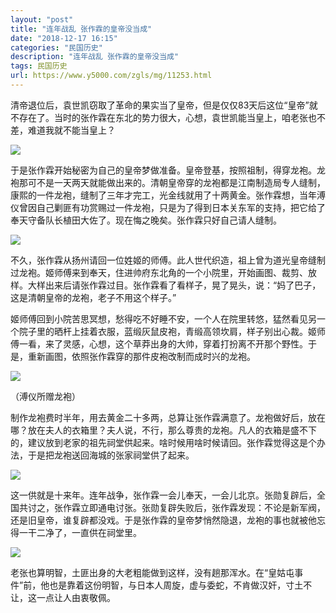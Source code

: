 ```yaml
---
layout: "post"
title: "连年战乱 张作霖的皇帝没当成"
date: "2018-12-17 16:15"
categories: "民国历史"
description: "连年战乱 张作霖的皇帝没当成"
tags: 民国历史
url: https://www.y5000.com/zgls/mg/11253.html
---
```






清帝退位后，袁世凯窃取了革命的果实当了皇帝，但是仅仅83天后这位“皇帝”就不存在了。当时的张作霖在东北的势力很大，心想，袁世凯能当皇上，咱老张也不差，难道我就不能当皇上？

![](https://img.y5000.com/uploads/allimg/170118/13455GL2-0.jpg)

于是张作霖开始秘密为自己的皇帝梦做准备。皇帝登基，按照祖制，得穿龙袍。龙袍那可不是一天两天就能做出来的。清朝皇帝穿的龙袍都是江南制造局专人缝制，康熙的一件龙袍，缝制了三年才完工，光金线就用了十两黄金。张作霖想，当年溥仪曾因自己剿匪有功赏赐过一件龙袍，只是为了得到日本关东军的支持，把它给了奉天守备队长植田大佐了。现在悔之晚矣。张作霖只好自己请人缝制。

![](https://img.y5000.com/uploads/allimg/170118/13455JJ6-1.jpg)

不久，张作霖从扬州请回一位姓姬的师傅。此人世代织造，祖上曾为道光皇帝缝制过龙袍。姬师傅来到奉天，住进帅府东北角的一个小院里，开始画图、裁剪、放样。大样出来后请张作霖过目。张作霖看了看样子，晃了晃头，说：“妈了巴子，这是清朝皇帝的龙袍，老子不用这个样子。”

姬师傅回到小院苦思冥想，愁得吃不好睡不安，一个人在院里转悠，猛然看见另一个院子里的晒杆上挂着衣服，蓝缎灰鼠皮袍，青缎高领坎肩，样子别出心裁。姬师傅一看，来了灵感，心想，这个草莽出身的大帅，穿着打扮离不开那个野性。于是，重新画图，依照张作霖穿的那件皮袍改制而成时兴的龙袍。

![](https://img.y5000.com/uploads/allimg/170118/13455G105-2.jpg)

（溥仪所赠龙袍）

制作龙袍费时半年，用去黄金二十多两，总算让张作霖满意了。龙袍做好后，放在哪？放在夫人的衣箱里？夫人说，不行，那么尊贵的龙袍。凡人的衣箱是盛不下的，建议放到老家的祖先祠堂供起来。啥时候用啥时候请回。张作霖觉得这是个办法，于是把龙袍送回海城的张家祠堂供了起来。

![](https://img.y5000.com/uploads/allimg/170118/13455I117-3.jpg)

这一供就是十来年。连年战争，张作霖一会儿奉天，一会儿北京。张勋复辟后，全国共讨之，张作霖立即通电讨张。张勋复辟失败后，张作霖发现：不论是新军阀，还是旧皇帝，谁复辟都没戏。于是张作霖的皇帝梦悄然隐退，龙袍的事也就被他忘得一干二净了，一直供在祠堂里。

![](https://img.y5000.com/uploads/allimg/170118/8-1F11Q345295H.jpg)

老张也算明智，土匪出身的大老粗能做到这样，没有趟那浑水。在“皇姑屯事件”前，他也是靠着这份明智，与日本人周旋，虚与委蛇，不肯做汉奸，寸土不让，这一点让人由衷敬佩。
